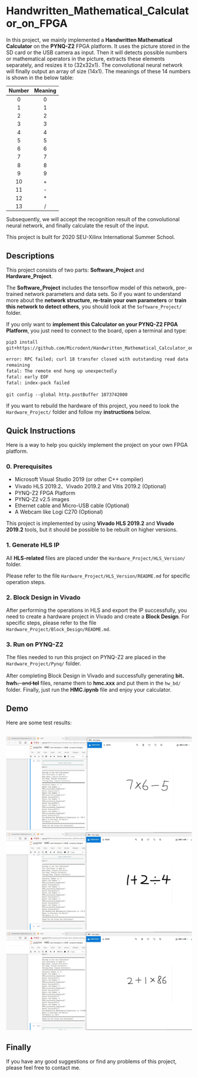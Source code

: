 # Handwritten_Mathematical_Calculator_on_FPGA
In this project, we mainly implemented a **Handwritten Mathematical Calculator** on the **PYNQ-Z2** FPGA platform. It uses the picture stored in the SD card or the USB camera as input. Then it will detects possible numbers or mathematical operators in the picture, extracts these elements separately, and resizes it to (32x32x1)​. The convolutional neural network will finally output an array of size (14x1). The meanings of these 14 numbers is shown in the below table:

| Number | Meaning |
| :----: | :-----: |
|   0    |    0    |
|   1    |    1    |
|   2    |    2    |
|   3    |    3    |
|   4    |    4    |
|   5    |    5    |
|   6    |    6    |
|   7    |    7    |
|   8    |    8    |
|   9    |    9    |
|   10   |    +    |
|   11   |    -    |
|   12   |    *    |
|   13   |    /    |

Subsequently, we will accept the recognition result of the convolutional neural network, and finally calculate the result of the input.

This project is built for 2020 SEU-Xilinx International Summer School.

## Descriptions

This project consists of two parts: **Software_Project** and **Hardware_Project**. 

The **Software_Project** includes the tensorflow model of this network, pre-trained network parameters and data sets. So if you want to understand more about the **network structure**, **re-train your own parameters** or **train this network to detect others**, you should look at the `Software_Project/` folder.

If you only want to **implement this Calculator on your PYNQ-Z2 FPGA Platform**, you just need to connect to the board, open a terminal and type:

```
pip3 install git+https://github.com/Microdent/Handwritten_Mathematical_Calculator_on_FPGA.git
```

```
error: RPC failed; curl 18 transfer closed with outstanding read data remaining
fatal: The remote end hung up unexpectedly
fatal: early EOF
fatal: index-pack failed

git config --global http.postBuffer 1073742000
```

If you want to rebuild the hardware of this project, you need to look the `Hardware_Project/` folder and follow my **instructions** below.

## Quick Instructions

Here is a way to help you quickly implement the project on your own FPGA platform.

### 0. Prerequisites

- Microsoft Visual Studio 2019 (or other C++ compiler)
- Vivado HLS 2019.2、Vivado 2019.2 and Vitis 2019.2 (Optional)
- PYNQ-Z2 FPGA Platform
- PYNQ-Z2 v2.5 images
- Ethernet cable and Micro-USB cable (Optional)
- A Webcam like Logi C270 (Optional)

This project is implemented by using **Vivado HLS 2019.2** and **Vivado 2019.2** tools, but it should be possible to be rebuilt on higher versions.

### 1. Generate HLS IP

All **HLS-related** files are placed under the `Hardware_Project/HLS_Version/` folder.

Please refer to the file `Hardware_Project/HLS_Version/README.md` for specific operation steps.

### 2. Block Design in Vivado

After performing the operations in HLS and export the IP successfully, you need to create a hardware project in Vivado and create a **Block Design**. For specific steps, please refer to the file `Hardware_Project/Block_Design/README.md`.

### 3. Run on PYNQ-Z2

The files needed to run this project on PYNQ-Z2 are placed in the `Hardware_Project/Pynq/` folder.

After completing Block Design in Vivado and successfully generating **bit**、**hwh**~~、and **tcl**~~ files, rename them to **hmc.xxx** and put them in the `hw_bd/` folder. Finally, just run the **HMC.ipynb** file and enjoy your calculator.

## Demo

Here are some test results:

## ![](images/demo_0.jpg)![demo_1](images/demo_1.jpg)![demo_2](images/demo_2.jpg)

## Finally

If you have any good suggestions or find any problems of this project, please feel free to contact me.